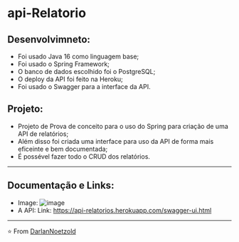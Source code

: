 # api-Relatorio
## Desenvolvimneto:
* Foi usado Java 16 como linguagem base;
* Foi usado o Spring Framework;
* O banco de dados escolhido foi o PostgreSQL;
* O deploy da API foi feito na Heroku;
* Foi usado o Swagger para a interface da API.

## Projeto:
* Projeto de Prova de conceito para o uso do Spring para criação de uma API de relatórios;
* Além disso foi criada uma interface para uso da API de forma mais eficeinte e bem documentada;
* É possével fazer todo o CRUD dos relatórios.

---
## Documentação e Links:
* Image:
![image](https://user-images.githubusercontent.com/41628589/138683959-60dc6cf1-5331-4581-b48b-aa6caa9b5955.png)
* A API:
Link: https://api-relatorios.herokuapp.com/swagger-ui.html

---
⭐️ From [DarlanNoetzold](https://github.com/DarlanNoetzold)
